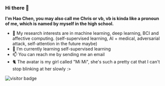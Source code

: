 ### Hi there 👋

<!--
**VoiceBeer/VoiceBeer** is a ✨ _special_ ✨ repository because its `README.md` (this file) appears on your GitHub profile.

Here are some ideas to get you started:

- 🔭 I’m currently working on ...
- 🌱 I’m currently learning ...
- 👯 I’m looking to collaborate on ...
- 🤔 I’m looking for help with ...
- 💬 Ask me about ...
- 📫 How to reach me: ...
- 😄 Pronouns: ...
- ⚡ Fun fact: ...
-->
**I'm Hao Chen, you may also call me Chris or vb, vb is kinda like a pronoun of me, which is named by myself in the high school.**

- 🏫 My research interests are in machine learning, deep learning, BCI and affective computing. (self-supervised learning, AI + medical, adversarial attack, self-attention in the future maybe) 
- 🌱 I’m currently learning self-supervised learning
- 📫 You can reach me by sending me an email
- 🐈 The avatar is my girl called "Mi Mi", she's such a pretty cat that I can't stop blinking at her slowly :>

<!--
[![VoiceBeer's Github Stats](https://github-readme-stats.vercel.app/api?username=VoiceBeer&show_icons=true)](https://github.com/anuraghazra/github-readme-stats)
-->

<img src="https://visitor-badge.laobi.icu/badge?page_id=VoiceBeer.VoiceBeer" alt="visitor badge"/>
